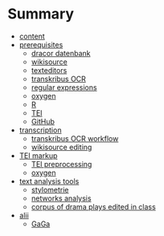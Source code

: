 # Summary

- [content][1]
- [prerequisites][2]
	- [dracor datenbank][3]
	- [wikisource][4]
	- [texteditors][5]
	- [transkribus OCR][6]
	- [regular expressions][7]
	- [oxygen][8]
	- [R][9]
	- [TEI][10]
	- [GitHub][11]
- [transcription][12]
	- [transkribus OCR workflow][13]
	- [wikisource editing][14]
- [TEI markup][15]
	- [TEI preprocessing][16]
	- [oxygen][17]
- [text analysis tools][18]
	- [stylometrie][19]
	- [networks analysis][20]
	- [corpus of drama plays edited in class][21]
- [alii][22]
	- [GaGa][23]

[1]:	intro.md
[2]:	pre.md
[3]:	pre003.md
[4]:	pre004.md
[5]:	pre010.md
[6]:	trans001.md
[7]:	regex000.md
[8]:	pre006.md
[9]:	pre007.md
[10]:	tei010.md
[11]:	pre008.md
[12]:	trans_p.md
[13]:	ocr001.md
[14]:	wiki008.md
[15]:	tei_p001.md
[16]:	tei001.md
[17]:	oxygen009.md
[18]:	text000.md
[19]:	stylo001.md
[20]:	net001.md
[21]:	annis01.md
[22]:	empty.md
[23]:	gaga.md